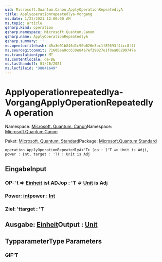 ```yaml
---
uid: Microsoft.Quantum.Canon.ApplyOperationRepeatedlyA
title: Applyoperationrepeatedlya-Vorgang
ms.date: 1/23/2021 12:00:00 AM
ms.topic: article
qsharp.kind: operation
qsharp.namespace: Microsoft.Quantum.Canon
qsharp.name: ApplyOperationRepeatedlyA
qsharp.summary: ''
ms.openlocfilehash: 45a3d01b846d1c90b626e3bc1f89693f44cc8f4f
ms.sourcegitcommit: 71605ea9cc630e84e7ef29027e1f0ea06299747e
ms.translationtype: MT
ms.contentlocale: de-DE
ms.lasthandoff: 01/26/2021
ms.locfileid: "98841649"
---
```

# <a name="applyoperationrepeatedlya-operation"></a><span data-ttu-id="54ba5-102">Applyoperationrepeatedlya-Vorgang</span><span class="sxs-lookup"><span data-stu-id="54ba5-102">ApplyOperationRepeatedlyA operation</span></span>

<span data-ttu-id="54ba5-103">Namespace: [Microsoft. Quantum. Canon](xref:Microsoft.Quantum.Canon)</span><span class="sxs-lookup"><span data-stu-id="54ba5-103">Namespace: [Microsoft.Quantum.Canon](xref:Microsoft.Quantum.Canon)</span></span>

<span data-ttu-id="54ba5-104">Paket: [Microsoft. Quantum. Standard](https://nuget.org/packages/Microsoft.Quantum.Standard)</span><span class="sxs-lookup"><span data-stu-id="54ba5-104">Package: [Microsoft.Quantum.Standard](https://nuget.org/packages/Microsoft.Quantum.Standard)</span></span>




```qsharp
operation ApplyOperationRepeatedlyA<'T> (op : ('T => Unit is Adj), power : Int, target : 'T) : Unit is Adj
```


## <a name="input"></a><span data-ttu-id="54ba5-105">Eingabe</span><span class="sxs-lookup"><span data-stu-id="54ba5-105">Input</span></span>

### <a name="op--t--unit--is-adj"></a><span data-ttu-id="54ba5-106">OP: 't => [Einheit](xref:microsoft.quantum.lang-ref.unit)  ist ADJ</span><span class="sxs-lookup"><span data-stu-id="54ba5-106">op : 'T => [Unit](xref:microsoft.quantum.lang-ref.unit)  is Adj</span></span>




### <a name="power--int"></a><span data-ttu-id="54ba5-107">Power: [int](xref:microsoft.quantum.lang-ref.int)</span><span class="sxs-lookup"><span data-stu-id="54ba5-107">power : [Int](xref:microsoft.quantum.lang-ref.int)</span></span>




### <a name="target--t"></a><span data-ttu-id="54ba5-108">Ziel: 't</span><span class="sxs-lookup"><span data-stu-id="54ba5-108">target : 'T</span></span>





## <a name="output--unit"></a><span data-ttu-id="54ba5-109">Ausgabe: [Einheit](xref:microsoft.quantum.lang-ref.unit)</span><span class="sxs-lookup"><span data-stu-id="54ba5-109">Output : [Unit](xref:microsoft.quantum.lang-ref.unit)</span></span>



## <a name="type-parameters"></a><span data-ttu-id="54ba5-110">Typparameter</span><span class="sxs-lookup"><span data-stu-id="54ba5-110">Type Parameters</span></span>

### <a name="t"></a><span data-ttu-id="54ba5-111">GIF</span><span class="sxs-lookup"><span data-stu-id="54ba5-111">'T</span></span>


